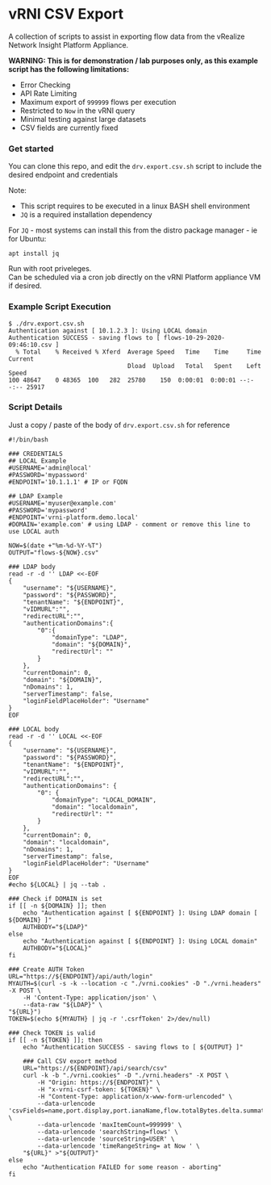 # vRNI CSV Export
A collection of scripts to assist in exporting flow data from the vRealize Network Insight Platform Appliance.  

**WARNING: This is for demonstration / lab purposes only, as this example script has the following limitations:**
- Error Checking
- API Rate Limiting
- Maximum export of `999999` flows per execution
- Restricted to `Now` in the vRNI query
- Minimal testing against large datasets
- CSV fields are currently fixed

### Get started
You can clone this repo, and edit the `drv.export.csv.sh` script to include the desired endpoint and credentials

Note:
- This script requires to be executed in a linux BASH shell environment
- `JQ` is a required installation dependency

For `JQ` - most systems can install this from the distro package manager - ie for Ubuntu:  
```
apt install jq
```

Run with root priveleges.  
Can be scheduled via a cron job directly on the vRNI Platform appliance VM if desired.

### Example Script Execution
```
$ ./drv.export.csv.sh 
Authentication against [ 10.1.2.3 ]: Using LOCAL domain
Authentication SUCCESS - saving flows to [ flows-10-29-2020-09:46:10.csv ]
  % Total    % Received % Xferd  Average Speed   Time    Time     Time  Current
                                 Dload  Upload   Total   Spent    Left  Speed
100 48647    0 48365  100   282  25780    150  0:00:01  0:00:01 --:--:-- 25917
```

### Script Details
Just a copy / paste of the body of `drv.export.csv.sh` for reference  
```
#!/bin/bash

### CREDENTIALS
## LOCAL Example
#USERNAME='admin@local'
#PASSWORD='mypassword'
#ENDPOINT='10.1.1.1' # IP or FQDN

## LDAP Example
#USERNAME='myuser@example.com'
#PASSWORD='mypassword'
#ENDPOINT='vrni-platform.demo.local'
#DOMAIN='example.com' # using LDAP - comment or remove this line to use LOCAL auth

NOW=$(date +"%m-%d-%Y-%T")
OUTPUT="flows-${NOW}.csv"

### LDAP body
read -r -d '' LDAP <<-EOF
{
	"username": "${USERNAME}",
	"password": "${PASSWORD}",
	"tenantName": "${ENDPOINT}",
	"vIDMURL":"",
	"redirectURL":"",
	"authenticationDomains":{
		"0":{
			"domainType": "LDAP",
			"domain": "${DOMAIN}",
			"redirectUrl": ""
		}
	},
	"currentDomain": 0,
	"domain": "${DOMAIN}",
	"nDomains": 1,
	"serverTimestamp": false,
	"loginFieldPlaceHolder": "Username"
}
EOF

### LOCAL body
read -r -d '' LOCAL <<-EOF
{
	"username": "${USERNAME}",
	"password": "${PASSWORD}",
	"tenantName": "${ENDPOINT}",
	"vIDMURL":"",
	"redirectURL":"",
	"authenticationDomains": {
		"0": {
			"domainType": "LOCAL_DOMAIN",
			"domain": "localdomain",
			"redirectUrl": ""
		}
	},
	"currentDomain": 0,
	"domain": "localdomain",
	"nDomains": 1,
	"serverTimestamp": false,
	"loginFieldPlaceHolder": "Username"
}
EOF
#echo ${LOCAL} | jq --tab .

### Check if DOMAIN is set
if [[ -n ${DOMAIN} ]]; then
	echo "Authentication against [ ${ENDPOINT} ]: Using LDAP domain [ ${DOMAIN} ]"
	AUTHBODY="${LDAP}"
else
	echo "Authentication against [ ${ENDPOINT} ]: Using LOCAL domain"
	AUTHBODY="${LOCAL}"
fi

### Create AUTH Token
URL="https://${ENDPOINT}/api/auth/login"
MYAUTH=$(curl -s -k --location -c "./vrni.cookies" -D "./vrni.headers" -X POST \
	-H 'Content-Type: application/json' \
	--data-raw "${LDAP}" \
"${URL}")
TOKEN=$(echo ${MYAUTH} | jq -r '.csrfToken' 2>/dev/null)

### Check TOKEN is valid
if [[ -n ${TOKEN} ]]; then
	echo "Authentication SUCCESS - saving flows to [ ${OUTPUT} ]"

	### Call CSV export method
	URL="https://${ENDPOINT}/api/search/csv"
	curl -k -b "./vrni.cookies" -D "./vrni.headers" -X POST \
		-H "Origin: https://${ENDPOINT}" \
		-H "x-vrni-csrf-token: ${TOKEN}" \
		-H "Content-Type: application/x-www-form-urlencoded" \
		--data-urlencode 'csvFields=name,port.display,port.ianaName,flow.totalBytes.delta.summation.bytes,protocol,srcVm,srcCluster,srcHost,srcIP.ipAddress,dstVm,dstCluster,dstHost,dstIP.ipAddress' \
		--data-urlencode 'maxItemCount=999999' \
		--data-urlencode 'searchString=flows' \
		--data-urlencode 'sourceString=USER' \
		--data-urlencode 'timeRangeString= at Now ' \
	"${URL}" >"${OUTPUT}"
else
	echo "Authentication FAILED for some reason - aborting"
fi
```
